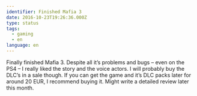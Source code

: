```yaml
---
identifier: Finished Mafia 3
date: 2016-10-23T19:26:36.000Z
type: status
tags:
  - gaming
  - en
language: en
---
```


Finally finished Mafia 3. Despite all it’s problems and bugs – even on the PS4 – I really liked the story and the voice actors. I will probably buy the DLC’s in a sale though. If you can get the game and it’s DLC packs later for around 20 EUR, I recommend buying it. Might write a detailed review later this month.
